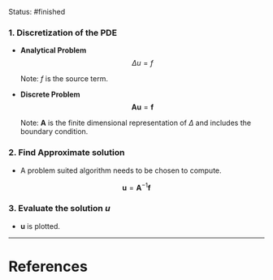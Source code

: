 Status: #finished 
### 1. Discretization of  the PDE 
- **Analytical Problem** 
$$
\Delta u=f
$$

	Note: $f$ is the source term. 
- **Discrete Problem** 
$$
\mathbf{A u}=\mathbf{f}
$$

	Note: $\mathbf A$ is the finite dimensional representation of $\Delta$ and includes the boundary condition. 
### 2. Find Approximate solution
- A problem suited algorithm needs to be chosen to compute.


$$
\mathbf{u}=\mathbf{A}^{-1} \mathbf{f}
$$

### 3. Evaluate the solution $u$
- $\mathbf u$ is plotted. 






---
# References
